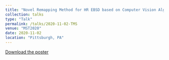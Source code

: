 ```yaml
---
title: "Novel Remapping Method for HR EBSD based on Computer Vision Algorithm"
collection: talks
type: "Talk"
permalink: /talks/2020-11-02-TMS
venue: "MST2020"
date: 2020-11-02
location: "Pittsburgh, PA"
---
```


[Download the poster](http://ChaoyiZhu93.github.io/files/MST_HREBSD.pdf)

